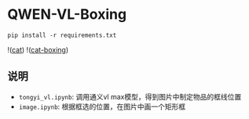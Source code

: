 # QWEN-VL-Boxing

`pip install -r requirements.txt`

!([cat](https://github.com/andybrier/QWEN-VL-Boxing/blob/main/cat.jpeg))
!([cat-boxing](https://github.com/andybrier/QWEN-VL-Boxing/blob/main/cat-box.jpg))

## 说明

- `tongyi_vl.ipynb`: 调用通义vl max模型，得到图片中制定物品的框线位置
- `image.ipynb`: 根据框选的位置，在图片中画一个矩形框



